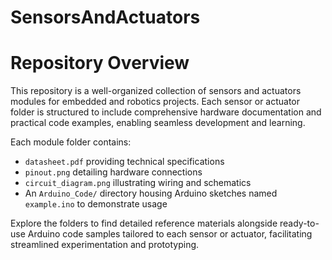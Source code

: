 # SensorsAndActuators
# Repository Overview

This repository is a well-organized collection of sensors and actuators modules for embedded and robotics projects. Each sensor or actuator folder is structured to include comprehensive hardware documentation and practical code examples, enabling seamless development and learning.

Each module folder contains:

- `datasheet.pdf` providing technical specifications
- `pinout.png` detailing hardware connections
- `circuit_diagram.png` illustrating wiring and schematics
- An `Arduino_Code/` directory housing Arduino sketches named `example.ino` to demonstrate usage

Explore the folders to find detailed reference materials alongside ready-to-use Arduino code samples tailored to each sensor or actuator, facilitating streamlined experimentation and prototyping.
